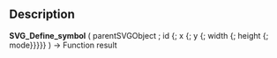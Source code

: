 ﻿<!-- symbolID := SVG_Define_symbol ( svgObject ; ID ; x ; y ; width ; height ; preserveAspectRatio ) -> svgObject (Text) -> ID (Text) -> x (Real) -> y (Real) -> width (Real) -> height (Real) -> preserveAspectRatio (Text) <- symbolID (Text)-->## Description **SVG\_Define\_symbol** ( parentSVGObject ; id {; x {; y {; width {; height {; mode}}}}} ) -&gt; Function result 